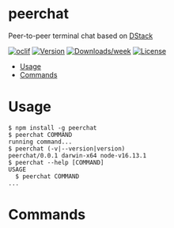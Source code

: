 peerchat
===============

Peer-to-peer terminal chat based on [DStack](https://github.com/dstack-js/dstack)

[![oclif](https://img.shields.io/badge/cli-oclif-brightgreen.svg)](https://oclif.io)
[![Version](https://img.shields.io/npm/v/peerchat.svg)](https://npmjs.org/package/peerchat)
[![Downloads/week](https://img.shields.io/npm/dw/peerchat.svg)](https://npmjs.org/package/peerchat)
[![License](https://img.shields.io/npm/l/peerchat.svg)](https://github.com/dstack-js/chat/blob/master/package.json)

<!-- toc -->
* [Usage](#usage)
* [Commands](#commands)
<!-- tocstop -->
# Usage
<!-- usage -->
```sh-session
$ npm install -g peerchat
$ peerchat COMMAND
running command...
$ peerchat (-v|--version|version)
peerchat/0.0.1 darwin-x64 node-v16.13.1
$ peerchat --help [COMMAND]
USAGE
  $ peerchat COMMAND
...
```
<!-- usagestop -->
# Commands
<!-- commands -->

<!-- commandsstop -->
